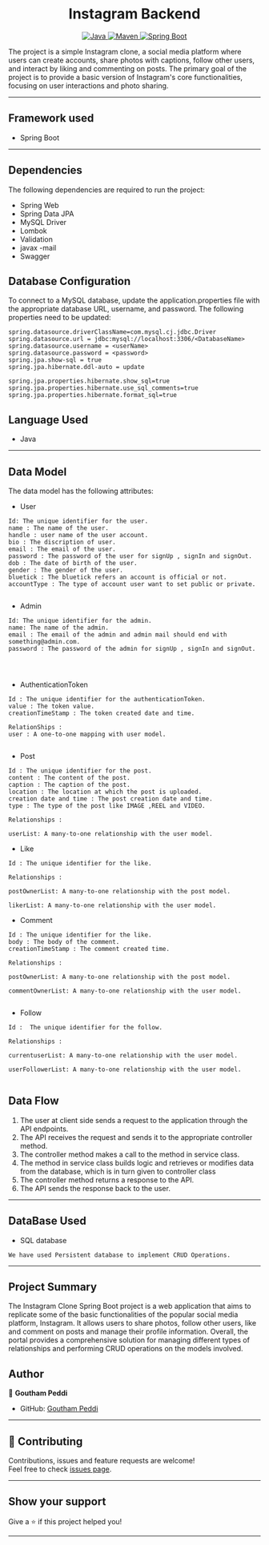 <h1 align = "center"> Instagram Backend </h1>

<p align="center">
<a href="Java url">
    <img alt="Java" src="https://img.shields.io/badge/Java->=8-darkblue.svg" />
</a>
<a href="Maven url" >
    <img alt="Maven" src="https://img.shields.io/badge/maven-3.0.5-brightgreen.svg" />
</a>
<a href="Spring Boot url" >
    <img alt="Spring Boot" src="https://img.shields.io/badge/Spring Boot-3.0.6-brightgreen.svg" />
</a>
</p>
The project is a simple Instagram clone, a social media platform where users can create accounts, share photos with captions, follow other users, and interact by liking and commenting on posts. The primary goal of the project is to provide a basic version of Instagram's core functionalities, focusing on user interactions and photo sharing.

---

## Framework used

* Spring Boot
---

## Dependencies
The following dependencies are required to run the project:

* Spring Web
* Spring Data JPA
* MySQL Driver
* Lombok
* Validation
* javax -mail
* Swagger



## Database Configuration
To connect to a MySQL database, update the application.properties file with the appropriate database URL, username, and password. The following properties need to be updated:
```
spring.datasource.driverClassName=com.mysql.cj.jdbc.Driver
spring.datasource.url = jdbc:mysql://localhost:3306/<DatabaseName>
spring.datasource.username = <userName>
spring.datasource.password = <password>
spring.jpa.show-sql = true
spring.jpa.hibernate.ddl-auto = update

spring.jpa.properties.hibernate.show_sql=true
spring.jpa.properties.hibernate.use_sql_comments=true
spring.jpa.properties.hibernate.format_sql=true

```

## Language Used
* Java

---

## Data Model

The  data model  has the following attributes:

* User
```
Id: The unique identifier for the user.
name : The name of the user.
handle : user name of the user account.
bio : The discription of user.
email : The email of the user.
password : The password of the user for signUp , signIn and signOut.
dob : The date of birth of the user.
gender : The gender of the user.
bluetick : The bluetick refers an account is official or not.
accountType : The type of account user want to set public or private.


```

* Admin
```
Id: The unique identifier for the admin.
name: The name of the admin.
email : The email of the admin and admin mail should end with something@admin.com.
password : The password of the admin for signUp , signIn and signOut.




```


* AuthenticationToken
```
Id : The unique identifier for the authenticationToken.
value : The token value.
creationTimeStamp : The token created date and time.

RelationShips : 
user : A one-to-one mapping with user model.


```

* Post
```
Id : The unique identifier for the post.
content : The content of the post.
caption : The caption of the post.
location : The location at which the post is uploaded.
creation date and time : The post creation date and time.
type : The type of the post like IMAGE ,REEL and VIDEO.

Relationships :

userList: A many-to-one relationship with the user model.
```


* Like
```
Id : The unique identifier for the like.

Relationships :

postOwnerList: A many-to-one relationship with the post model.

likerList: A many-to-one relationship with the user model.

```

* Comment
```
Id : The unique identifier for the like.
body : The body of the comment.
creationTimeStamp : The comment created time.

Relationships :

postOwnerList: A many-to-one relationship with the post model.

commentOwnerList: A many-to-one relationship with the user model.


```

* Follow
```
Id :  The unique identifier for the follow.

Relationships :

currentuserList: A many-to-one relationship with the user model.

userFollowerList: A many-to-one relationship with the user model.


```

## Data Flow

1. The user at client side sends a request to the application through the API endpoints.
2. The API receives the request and sends it to the appropriate controller method.
3. The controller method makes a call to the method in service class.
4. The method in service class builds logic and retrieves or modifies data from the database, which is in turn given to controller class
5. The controller method returns a response to the API.
6. The API sends the response back to the user.

---


## DataBase Used
* SQL database
```
We have used Persistent database to implement CRUD Operations.
```
---

## Project Summary

The Instagram Clone Spring Boot project is a web application that aims to replicate some of the basic functionalities of the popular social media platform, Instagram. It allows users to share photos, follow other users, like and comment on posts and manage their profile information.
Overall, the portal provides a comprehensive solution for managing different types of relationships and performing CRUD operations on the models involved.

## Author

👤 **Goutham Peddi**

* GitHub: [Goutham Peddi](https://gist.github.com/GOUTHAMPEDDI)

---

## 🤝 Contributing

Contributions, issues and feature requests are welcome!<br />Feel free to check [issues page]("url").
    
---

## Show your support

Give a ⭐️ if this project helped you!
    
---
